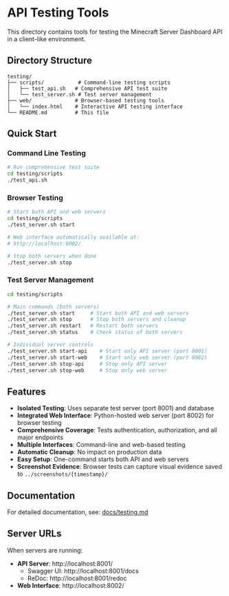 # API Testing Tools

This directory contains tools for testing the Minecraft Server Dashboard API in a client-like environment.

## Directory Structure

```
testing/
├── scripts/           # Command-line testing scripts
│   ├── test_api.sh   # Comprehensive API test suite
│   └── test_server.sh # Test server management
├── web/              # Browser-based testing tools
│   └── index.html    # Interactive API testing interface
└── README.md         # This file
```

## Quick Start

### Command Line Testing
```bash
# Run comprehensive test suite
cd testing/scripts
./test_api.sh
```

### Browser Testing
```bash
# Start both API and web servers
cd testing/scripts
./test_server.sh start

# Web interface automatically available at:
# http://localhost:8002/

# Stop both servers when done
./test_server.sh stop
```

### Test Server Management
```bash
cd testing/scripts

# Main commands (both servers)
./test_server.sh start     # Start both API and web servers
./test_server.sh stop      # Stop both servers and cleanup
./test_server.sh restart   # Restart both servers
./test_server.sh status    # Check status of both servers

# Individual server controls
./test_server.sh start-api    # Start only API server (port 8001)
./test_server.sh start-web    # Start only web server (port 8002)
./test_server.sh stop-api     # Stop only API server
./test_server.sh stop-web     # Stop only web server
```

## Features

- **Isolated Testing**: Uses separate test server (port 8001) and database
- **Integrated Web Interface**: Python-hosted web server (port 8002) for browser testing
- **Comprehensive Coverage**: Tests authentication, authorization, and all major endpoints
- **Multiple Interfaces**: Command-line and web-based testing
- **Automatic Cleanup**: No impact on production data
- **Easy Setup**: One-command starts both API and web servers
- **Screenshot Evidence**: Browser tests can capture visual evidence saved to `../screenshots/{timestamp}/`

## Documentation

For detailed documentation, see: [docs/testing.md](../docs/testing.md)

## Server URLs

When servers are running:
- **API Server**: http://localhost:8001/
  - Swagger UI: http://localhost:8001/docs
  - ReDoc: http://localhost:8001/redoc
- **Web Interface**: http://localhost:8002/